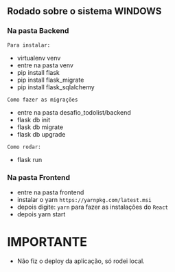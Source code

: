 ## Rodado sobre o sistema WINDOWS

### Na pasta Backend

``Para instalar:``
- virtualenv venv
- entre na pasta venv
- pip install flask
- pip install flask_migrate
- pip install flask_sqlalchemy

``Como fazer as migrações``
- entre na pasta desafio_todolist/backend
- flask db init
- flask db migrate
- flask db upgrade

``Como rodar:``
- flask run

### Na pasta Frontend

- entre na pasta frontend
- instalar o yarn `https://yarnpkg.com/latest.msi`
- depois digite: `yarn` para fazer as instalações do `React`
- depois yarn start

# IMPORTANTE

- Não fiz o deploy da aplicação, só rodei local.
